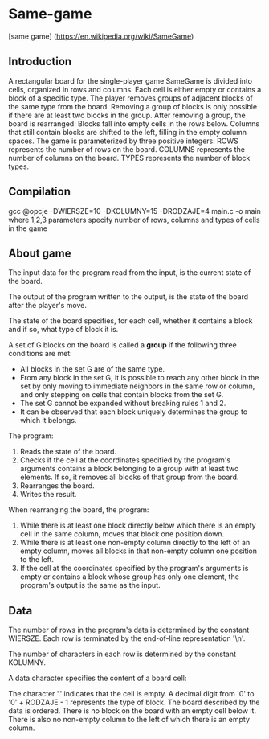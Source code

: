 # Same-game
[same game] (https://en.wikipedia.org/wiki/SameGame)
## Introduction 
A rectangular board for the single-player game SameGame is divided into cells, organized in rows and columns.
Each cell is either empty or contains a block of a specific type.
The player removes groups of adjacent blocks of the same type from the board.
Removing a group of blocks is only possible if there are at least two blocks in the group.
After removing a group, the board is rearranged:
Blocks fall into empty cells in the rows below.
Columns that still contain blocks are shifted to the left, filling in the empty column spaces.
The game is parameterized by three positive integers:
ROWS represents the number of rows on the board.
COLUMNS represents the number of columns on the board.
TYPES represents the number of block types.

## Compilation
gcc @opcje -DWIERSZE=10 -DKOLUMNY=15 -DRODZAJE=4 main.c -o main
where 1,2,3 parameters specify number of rows, columns and types of cells in the game

## About game
The input data for the program read from the input, is the current state of the board.

The output of the program written to the output, is the state of the board after the player's move.

The state of the board specifies, for each cell, whether it contains a block and if so, what type of block it is.

A set of G blocks on the board is called a **group** if the following three conditions are met:

- All blocks in the set G are of the same type.
- From any block in the set G, it is possible to reach any other block in the set by only moving
  to immediate neighbors in the same row or column, and only stepping on cells that contain blocks from the set G.
- The set G cannot be expanded without breaking rules 1 and 2.
- It can be observed that each block uniquely determines the group to which it belongs.

The program:
1. Reads the state of the board.
2. Checks if the cell at the coordinates specified by the program's arguments contains a block belonging to a group with at least two elements. If so, it removes all blocks of that group from the board.
3. Rearranges the board.
4. Writes the result.
   
When rearranging the board, the program:
1. While there is at least one block directly below which there is an empty cell in the same column, moves that block one position down.
2. While there is at least one non-empty column directly to the left of an empty column, moves all blocks in that non-empty column one position to the left.
3. If the cell at the coordinates specified by the program's arguments is empty or contains a block whose group has only one element, the program's output is the same as the input.

## Data

The number of rows in the program's data is determined by the constant WIERSZE. Each row is terminated by the end-of-line representation '\n'.

The number of characters in each row is determined by the constant KOLUMNY.

A data character specifies the content of a board cell:

The character '.' indicates that the cell is empty.
A decimal digit from '0' to '0' + RODZAJE - 1 represents the type of block.
The board described by the data is ordered. There is no block on the board with an empty cell below it. There is also no non-empty column to the left of which there is an empty column.
